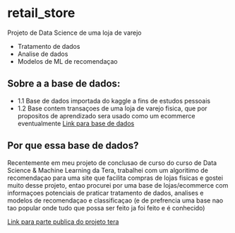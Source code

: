 # retail_store

Projeto de Data Science de uma loja de varejo
- Tratamento de dados
- Analise de dados
- Modelos de ML de recomendaçao

## Sobre a a base de dados:

- 1.1 Base de dados importada do kaggle a fins de estudos pessoais
- 1.2 Base contem transaçoes de uma loja de varejo fisica, que por propositos de aprendizado sera usado como um ecommerce eventualmente
[Link para base de dados](https://www.kaggle.com/datasets/marian447/retail-store-sales-transactions)

## Por que essa base de dados?

Recentemente em meu projeto de conclusao de curso do curso de Data Science & Machine Learning da Tera, trabalhei com um algoritimo de recomendaçao para uma site que facilita compras de lojas fisicas e gostei muito desse projeto, entao procurei por uma base de lojas/ecommerce com informaçoes potenciais de praticar tratamento de dados, analises e modelos de recomendaçao e classificaçao (e de prefrencia uma base nao tao popular onde tudo que possa ser feito ja foi feito e é conhecido)

[Link para parte publica do projeto tera](https://github.com/MaxBurlamaque/tera_demo_notebooks)

